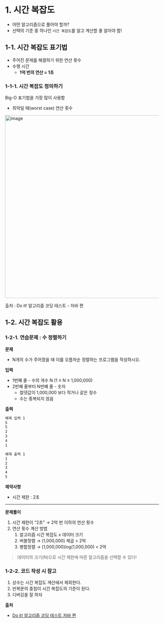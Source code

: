 # 1. 시간 복잡도

- 어떤 알고리즘으로 풀어야 할까?
- 선택의 기준 중 하나인 `시간 복잡도`를 알고 계산할 줄 알아야 함!

## 1-1. 시간 복잡도 표기법

- 주어진 문제를 해결하기 위한 연산 횟수
- 수행 시간
    - **1억 번의 연산 = 1초**

### 1-1-1. 시간 복잡도 정의하기

Big-O 표기법을 가장 많이 사용함

- 최악일 때(worst case) 연산 횟수

<img width="600" alt="image" src="https://user-images.githubusercontent.com/42997924/230114972-5a098fd8-6d1e-4b41-ad66-cd74c3f137d5.png">


출처 : Do it! 알고리즘 코딩 테스트 - 자바 편

## 1-2. 시간 복잡도 활용

### 1-2-1. 연습문제 : 수 정렬하기

**문제**

- N개의 수가 주어졌을 때 이를 오름차순 정렬하는 프로그램을 작성하시오.

**입력**

- 1번째 줄 - 수의 개수 N (1 ≤ N ≤ 1,000,000)
- 2번째 줄부터 N번째 줄 - 숫자
    - 절댓값이 1,000,000 보다 작거나 같은 정수
    - 수는 중복되지 않음

**출력**

```bash
예제 입력 1
5
5
2
3
4
1
```

```bash
예제 출력 1
1
2
3
4
5
```

**제약사항**

- 시간 제한 : 2초

---

**문제풀이**

1. 시간 제한이 “2초” → 2억 번 이하의 연산 횟수
2. 연산 횟수 계산 방법
    1. 알고리즘 시간 복잡도 x 데이터 크기
    2. 버블정렬 → (1,000,000) 제곱 > 2억
    3. 병합정렬 → (1,000,000)log(1,000,000) < 2억

> 데이터의 크기(N)으로 시간 제한에 따른 알고리즘을 선택할 수 있다!
>

### 1-2-2. 코드 작성 시 참고

1. 상수는 시간 복잡도 계산에서 제외한다.
2. 반복문의 중첩이 시간 복잡도의 기준이 된다.
3. 디버깅을 잘 하자

**출처**

- [Do it! 알고리즘 코딩 테스트 자바 편](http://www.yes24.com/Product/Goods/108571508)